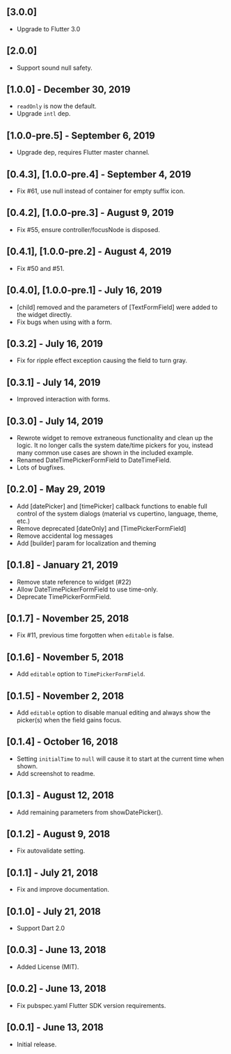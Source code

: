 ## [3.0.0]

- Upgrade to Flutter 3.0

## [2.0.0]

- Support sound null safety.

## [1.0.0] - December 30, 2019

- `readOnly` is now the default.
- Upgrade `intl` dep.

## [1.0.0-pre.5] - September 6, 2019

- Upgrade dep, requires Flutter master channel.

## [0.4.3], [1.0.0-pre.4] - September 4, 2019

- Fix #61, use null instead of container for empty suffix icon.

## [0.4.2], [1.0.0-pre.3] - August 9, 2019

- Fix #55, ensure controller/focusNode is disposed.

## [0.4.1], [1.0.0-pre.2] - August 4, 2019

- Fix #50 and #51.

## [0.4.0], [1.0.0-pre.1] - July 16, 2019

- [child] removed and the parameters of [TextFormField] were added to the widget directly.
- Fix bugs when using with a form.

## [0.3.2] - July 16, 2019

- Fix for ripple effect exception causing the field to turn gray.

## [0.3.1] - July 14, 2019

* Improved interaction with forms.

## [0.3.0] - July 14, 2019

* Rewrote widget to remove extraneous functionality and clean up the logic. It no
longer calls the system date/time pickers for you, instead many common use cases
are shown in the included example.
* Renamed DateTimePickerFormField to DateTimeField.
* Lots of bugfixes.

## [0.2.0] - May 29, 2019

* Add [datePicker] and [timePicker] callback functions to enable full control of the system dialogs (material vs cupertino, language, theme, etc.)
* Remove deprecated [dateOnly] and [TimePickerFormField]
* Remove accidental log messages
* Add [builder] param for localization and theming

## [0.1.8] - January 21, 2019

* Remove state reference to widget (#22)
* Allow DateTimePickerFormField to use time-only.
* Deprecate TimePickerFormField.

## [0.1.7] - November 25, 2018

* Fix #11, previous time forgotten when `editable` is false.

## [0.1.6] - November 5, 2018

* Add `editable` option to `TimePickerFormField`.

## [0.1.5] - November 2, 2018

* Add `editable` option to disable manual editing and always show the picker(s) when the field gains focus.

## [0.1.4] - October 16, 2018

* Setting `initialTime` to `null` will cause it to start at the current time when shown.
* Add screenshot to readme.

## [0.1.3] - August 12, 2018

* Add remaining parameters from showDatePicker().

## [0.1.2] - August 9, 2018

* Fix autovalidate setting.

## [0.1.1] - July 21, 2018

* Fix and improve documentation.

## [0.1.0] - July 21, 2018

* Support Dart 2.0

## [0.0.3] - June 13, 2018

* Added License (MIT).

## [0.0.2] - June 13, 2018

* Fix pubspec.yaml Flutter SDK version requirements.

## [0.0.1] - June 13, 2018

* Initial release.
